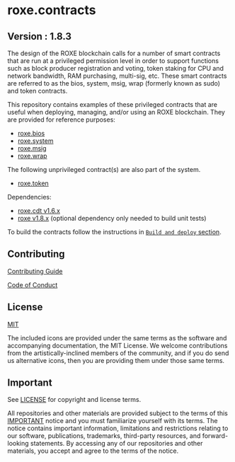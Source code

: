 # roxe.contracts

## Version : 1.8.3

The design of the ROXE blockchain calls for a number of smart contracts that are run at a privileged permission level in order to support functions such as block producer registration and voting, token staking for CPU and network bandwidth, RAM purchasing, multi-sig, etc.  These smart contracts are referred to as the bios, system, msig, wrap (formerly known as sudo) and token contracts.

This repository contains examples of these privileged contracts that are useful when deploying, managing, and/or using an ROXE blockchain.  They are provided for reference purposes:

   * [roxe.bios](./contracts/roxe.bios)
   * [roxe.system](./contracts/roxe.system)
   * [roxe.msig](./contracts/roxe.msig)
   * [roxe.wrap](./contracts/roxe.wrap)

The following unprivileged contract(s) are also part of the system.
   * [roxe.token](./contracts/roxe.token)

Dependencies:
* [roxe.cdt v1.6.x](https://github.com/ROXE/roxe.cdt/releases/tag/v1.6.3)
* [roxe v1.8.x](https://github.com/ROXE/roxe/releases/tag/v1.8.6) (optional dependency only needed to build unit tests)

To build the contracts follow the instructions in [`Build and deploy` section](./docs/02_build-and-deploy.md).

## Contributing

[Contributing Guide](./CONTRIBUTING.md)

[Code of Conduct](./CONTRIBUTING.md#conduct)

## License

[MIT](./LICENSE)

The included icons are provided under the same terms as the software and accompanying documentation, the MIT License.  We welcome contributions from the artistically-inclined members of the community, and if you do send us alternative icons, then you are providing them under those same terms.

## Important

See [LICENSE](./LICENSE) for copyright and license terms.

All repositories and other materials are provided subject to the terms of this [IMPORTANT](./IMPORTANT.md) notice and you must familiarize yourself with its terms.  The notice contains important information, limitations and restrictions relating to our software, publications, trademarks, third-party resources, and forward-looking statements.  By accessing any of our repositories and other materials, you accept and agree to the terms of the notice.
